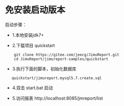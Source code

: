 # 免安装启动版本

启动步骤：

- 1.本地安装jdk7+

- 2.下载项目 quickstart

```
    git clone https://gitee.com/jeecg/JimuReport.git
	cd JimuReport/jimureport-samples/quickstart
```

- 3.执行下面的脚本，初始化数据库

```
   quickstart/jimureport.mysql5.7.create.sql
```
   
- 4.双击 start.bat 启动

- 5.访问报表
    http://localhost:8085/jmreport/list




